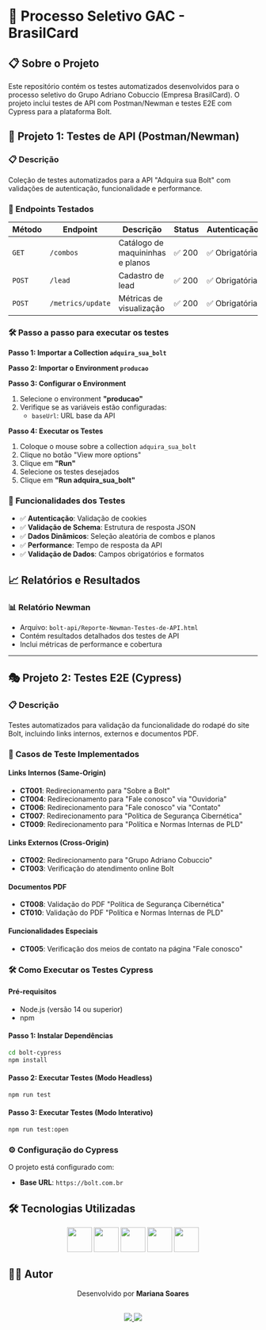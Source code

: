 # 🚀 Processo Seletivo GAC - BrasilCard

## 📋 Sobre o Projeto

Este repositório contém os testes automatizados desenvolvidos para o processo seletivo do Grupo Adriano Cobuccio (Empresa BrasilCard). O projeto inclui testes de API com Postman/Newman e testes E2E com Cypress para a plataforma Bolt.

## 🧪 Projeto 1: Testes de API (Postman/Newman)

### 📋 Descrição
Coleção de testes automatizados para a API "Adquira sua Bolt" com validações de autenticação, funcionalidade e performance.

### 🔗 Endpoints Testados

| Método | Endpoint | Descrição | Status | Autenticação |
|--------|----------|-----------|--------|--------------|
| `GET` | `/combos` | Catálogo de maquininhas e planos | ✅ 200 | ✅ Obrigatória |
| `POST` | `/lead` | Cadastro de lead | ✅ 200 | ✅ Obrigatória |
| `POST` | `/metrics/update` | Métricas de visualização | ✅ 200 | ✅ Obrigatória |

### 🛠️ Passo a passo para executar os testes

**Passo 1: Importar a Collection `adquira_sua_bolt`**

**Passo 2: Importar o Environment `producao`**

**Passo 3: Configurar o Environment**
1. Selecione o environment **"producao"**
2. Verifique se as variáveis estão configuradas:
   - `baseUrl`: URL base da API

**Passo 4: Executar os Testes**
1. Coloque o mouse sobre a collection `adquira_sua_bolt`
2. Clique no botão "View more options"
2. Clique em **"Run"**
3. Selecione os testes desejados
4. Clique em **"Run adquira_sua_bolt"**

### 🎯 Funcionalidades dos Testes
- ✅ **Autenticação**: Validação de cookies
- ✅ **Validação de Schema**: Estrutura de resposta JSON
- ✅ **Dados Dinâmicos**: Seleção aleatória de combos e planos
- ✅ **Performance**: Tempo de resposta da API
- ✅ **Validação de Dados**: Campos obrigatórios e formatos

## 📈 Relatórios e Resultados

### 📊 Relatório Newman
- Arquivo: `bolt-api/Reporte-Newman-Testes-de-API.html`
- Contém resultados detalhados dos testes de API
- Inclui métricas de performance e cobertura

---

## 🎭 Projeto 2: Testes E2E (Cypress)

### 📋 Descrição
Testes automatizados para validação da funcionalidade do rodapé do site Bolt, incluindo links internos, externos e documentos PDF.

### 🧪 Casos de Teste Implementados

#### **Links Internos (Same-Origin)**
- **CT001**: Redirecionamento para "Sobre a Bolt"
- **CT004**: Redirecionamento para "Fale conosco" via "Ouvidoria"
- **CT006**: Redirecionamento para "Fale conosco" via "Contato"
- **CT007**: Redirecionamento para "Política de Segurança Cibernética"
- **CT009**: Redirecionamento para "Política e Normas Internas de PLD"

#### **Links Externos (Cross-Origin)**
- **CT002**: Redirecionamento para "Grupo Adriano Cobuccio"
- **CT003**: Verificação do atendimento online Bolt

#### **Documentos PDF**
- **CT008**: Validação do PDF "Política de Segurança Cibernética"
- **CT010**: Validação do PDF "Política e Normas Internas de PLD"

#### **Funcionalidades Especiais**
- **CT005**: Verificação dos meios de contato na página "Fale conosco"

### 🛠️ Como Executar os Testes Cypress

#### **Pré-requisitos**
- Node.js (versão 14 ou superior)
- npm

#### **Passo 1: Instalar Dependências**
```bash
cd bolt-cypress
npm install
```

#### **Passo 2: Executar Testes (Modo Headless)**
```bash
npm run test
```

#### **Passo 3: Executar Testes (Modo Interativo)**
```bash
npm run test:open
```

### ⚙️ Configuração do Cypress

O projeto está configurado com:
- **Base URL**: `https://bolt.com.br`

## 🛠️ Tecnologias Utilizadas

<div align='center'>
    <img src="https://cdn.jsdelivr.net/gh/devicons/devicon@latest/icons/postman/postman-original.svg" width="50" height="50"/>
    <img src="https://cdn.jsdelivr.net/gh/devicons/devicon@latest/icons/cypressio/cypressio-original.svg" width="50" height="50"/>
    <img src="https://cdn.jsdelivr.net/gh/devicons/devicon/icons/javascript/javascript-original.svg" width="50" height="50"/>
    <img src="https://cdn.jsdelivr.net/gh/devicons/devicon/icons/git/git-original.svg" width="50" height="50">
    <img src="https://cdn.jsdelivr.net/gh/devicons/devicon/icons/github/github-original.svg" width="50" height="50"/>
</div>

## 👩‍💻 Autor

<p align="center">Desenvolvido por <strong>Mariana Soares</strong></p>

<div align="center">
   <br>
   <a href = "mailto:marianasoares.ti@gmail.com">
      <img src="https://img.shields.io/badge/-Gmail-%23333?style=for-the-badge&logo=gmail&logoColor=white" target="_blank">
   </a>
   <a href="https://www.linkedin.com/in/mariana-galindo-soares/" target="_blank">
      <img src="https://img.shields.io/badge/-LinkedIn-%230077B5?style=for-the-badge&logo=linkedin&logoColor=white" target="_blank">
   </a> 
   <br>
</div>